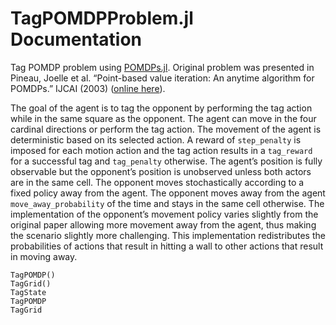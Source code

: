 # TagPOMDPProblem.jl Documentation

Tag POMDP problem using [POMDPs.jl](https://github.com/JuliaPOMDP/POMDPs.jl). Original problem was presented in Pineau, Joelle et al. “Point-based value iteration: An anytime algorithm for POMDPs.” IJCAI (2003) ([online here](https://www.ijcai.org/Proceedings/03/Papers/147.pdf)).

The goal of the agent is to tag the opponent by performing the tag action while in the same square as the opponent. The agent can move in the four cardinal directions or perform the tag action. The movement of the agent is deterministic based on its selected action. A reward of `step_penalty` is imposed for each motion action and the tag action results in a `tag_reward` for a successful tag and `tag_penalty` otherwise. The agent’s position is fully observable but the opponent’s position is unobserved unless both actors are in the same cell. The opponent moves stochastically according to a fixed policy away from the agent. The opponent moves away from the agent `move_away_probability` of the time and stays in the same cell otherwise. The implementation of the opponent’s movement policy varies slightly from the original paper allowing more movement away from the agent, thus making the scenario slightly more challenging. This implementation redistributes the probabilities of actions that result in hitting a wall to other actions that result in moving away.

```@docs
TagPOMDP()
TagGrid()
TagState
TagPOMDP
TagGrid
```